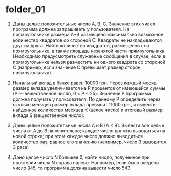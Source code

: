 # folder_01

1. Даны целые положительные числа A, B, C. Значение
этих чисел программа должна запрашивать у пользователя. На прямоугольнике размера A*B размещено
максимально возможное количество квадратов со
стороной C. Квадраты не накладываются друг на
друга. Найти количество квадратов, размещенных на
прямоугольнике, а также площадь незанятой части
прямоугольника.
Необходимо предусмотреть служебные сообщения
в случае, если в прямоугольнике нельзя разместить ни
одного квадрата со стороной С (например, если значение С превышает размер сторон прямоугольника).

2. Начальный вклад в банке равен 10000 грн. Через
каждый месяц размер вклада увеличивается на P
процентов от имеющейся суммы (P — вещественное
число, 0 < P < 25). Значение Р программа должна получать у пользователя. По данному P определить через
сколько месяцев размер вклада превысит 11000 грн.,
и вывести найденное количество месяцев K (целое
число) и итоговый размер вклада S (вещественное
число).

3. Даны целые положительные числа A и B (A < B). Вывести все целые числа от A до B включительно; каждое
число должно выводиться на новой строке; при этом
каждое число должно выводиться количество раз,
равное его значению (например, число 3 выводится 3 раза)

4. Дано целое число N большее 0, найти число, полученное при прочтении числа N справа налево. Например,
если было введено число 345, то программа должна
вывести число 543
